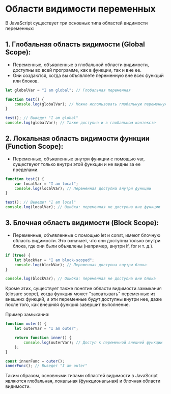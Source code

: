 # Области видимости переменных
В JavaScript существует три основных типа областей видимости переменных:

## 1. Глобальная область видимости (Global Scope):
- Переменные, объявленные в глобальной области видимости, доступны во всей программе, как в функции, так и вне ее.
- Они создаются, когда вы объявляете переменную вне всех функций или блоков.
```js
let globalVar = "I am global"; // Глобальная переменная

function test() {
    console.log(globalVar); // Можно использовать глобальную переменную внутри функции
}

test(); // Выведет "I am global"
console.log(globalVar); // Также доступна и в глобальном контексте
```

## 2. Локальная область видимости функции (Function Scope):
- Переменные, объявленные внутри функции с помощью var, существуют только внутри этой функции и не видны за ее пределами.
```js
function test() {
    var localVar = "I am local";
    console.log(localVar); // Переменная доступна внутри функции
}

test(); // Выведет "I am local"
console.log(localVar); // Ошибка: переменная не доступна вне функции
```

## 3. Блочная область видимости (Block Scope):
- Переменные, объявленные с помощью let и const, имеют блочную область видимости. Это означает, что они доступны только внутри блока, где они были объявлены (например, внутри if, for и т. д.).
```js
if (true) {
    let blockVar = "I am block-scoped";
    console.log(blockVar); // Переменная доступна внутри блока
}

console.log(blockVar); // Ошибка: переменная не доступна вне блока
```

Кроме этих, существует также понятие области видимости замыкания (closure scope), когда функция может "захватывать" переменные из внешних функций, и эти переменные будут доступны внутри нее, даже после того, как внешняя функция завершит выполнение.

Пример замыкания:
```js
function outer() {
    let outerVar = "I am outer";

    return function inner() {
        console.log(outerVar); // Доступ к переменной внешней функции
    };
}

const innerFunc = outer();
innerFunc(); // Выведет "I am outer"
```

Таким образом, основными типами областей видимости в JavaScript являются глобальная, локальная (функциональная) и блочная области видимости.
